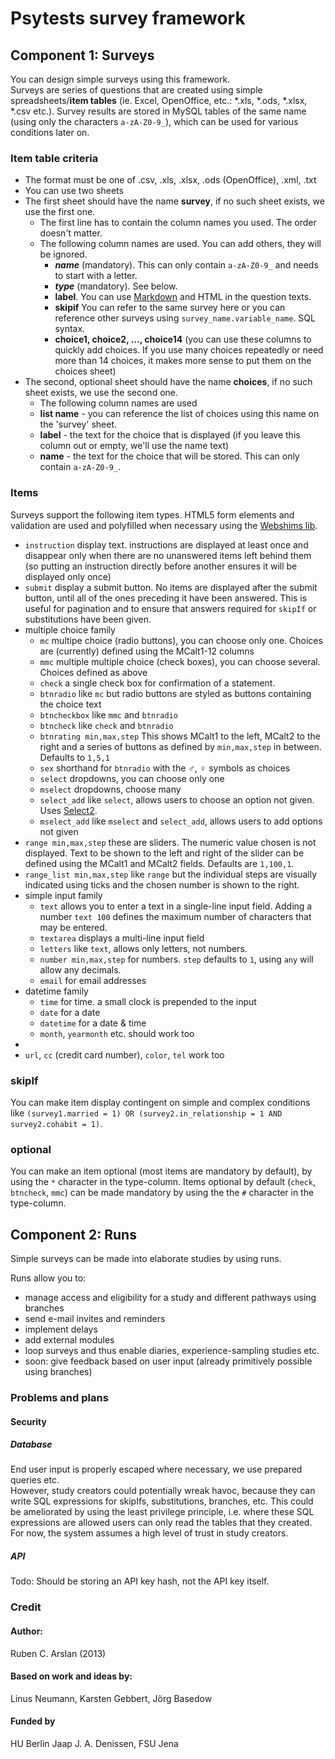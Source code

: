 # Psytests survey framework

## Component 1: Surveys

You can design simple surveys using this framework.  
Surveys are series of questions that are created using simple spreadsheets/**item tables** (ie. Excel, OpenOffice, etc.: *.xls, *.ods, *.xlsx, *.csv etc.).
Survey results are stored in MySQL tables of the same name (using only the characters `a-zA-Z0-9_`), which can be used for various conditions later on.

### Item table criteria

* The format must be one of .csv, .xls, .xlsx, .ods (OpenOffice), .xml, .txt
* You can use two sheets
* The first sheet should have the name **survey**, if no such sheet exists, we use the first one.
	* The first line has to contain the column names you used. The order doesn't matter.
	* The following column names are used. You can add others, they will be ignored. 
		* **_name_** (mandatory). This can only contain `a-zA-Z0-9_` and needs to start with a letter.
		* **_type_** (mandatory). See below.
		* **label**. You can use [Markdown](http://daringfireball.net/projects/markdown/) and HTML in the question texts.
		* **skipif** You can refer to the same survey here or you can reference other surveys using `survey_name.variable_name`. SQL syntax.
		* **choice1, choice2, ..., choice14** (you can use these columns to quickly add choices. If you use many choices repeatedly or need more than 14 choices, it makes more sense to put them on the choices sheet)
* The second, optional sheet should have the name **choices**, if no such sheet exists, we use the second one.
	* The following column names are used
	* **list name** - you can reference the list of choices using this name on the 'survey' sheet.
	* **label** - the text for the choice that is displayed (if you leave this column out or empty, we'll use the name text)
	* **name** - the text for the choice that will be stored. This can only contain `a-zA-Z0-9_`.


### Items
Surveys support the following item types. HTML5 form elements and validation are used and polyfilled when necessary using the [Webshims lib](http://afarkas.github.io/webshim/demos/index.html).

* `instruction` display text. instructions are displayed at least once and disappear only when there are no unanswered items left behind them (so putting an instruction directly before another ensures it will be displayed only once)
* `submit` display a submit button. No items are displayed after the submit button, until all of the ones preceding it have been answered. This is useful for pagination and to ensure that answers required for `skipIf` or substitutions have been given. 
* multiple choice family
	* `mc` multipe choice (radio buttons), you can choose only one. Choices are (currently) defined using the MCalt1-12 columns
	* `mmc` multiple multiple choice (check boxes), you can choose several. Choices defined as above
	* `check` a single check box for confirmation of a statement.
	* `btnradio` like `mc` but radio buttons are styled as buttons containing the choice text
	* `btncheckbox` like `mmc` and `btnradio`
	* `btncheck` like `check` and `btnradio`
	* `btnrating min,max,step` This shows MCalt1 to the left, MCalt2 to the right and a series of buttons as defined by `min,max,step` in between. Defaults to `1,5,1`
	* `sex` shorthand for `btnradio` with the ♂, ♀ symbols as choices
	* `select` dropdowns, you can choose only one
	* `mselect` dropdowns, choose many
	* `select_add` like `select`, allows users to choose an option not given. Uses [Select2](http://ivaynberg.github.io/select2/).
	* `mselect_add` like `mselect` and `select_add`, allows users to add options not given
* `range min,max,step` these are sliders. The numeric value chosen is not displayed. Text to be shown to the left and right of the slider can be defined using the MCalt1 and MCalt2 fields. Defaults are `1,100,1`.
* `range_list min,max,step` like `range` but the individual steps are visually indicated using ticks and the chosen number is shown to the right. 
* simple input family
	* `text` allows you to enter a text in a single-line input field. Adding a number `text 100` defines the maximum number of characters that may be entered.
	* `textarea` displays a multi-line input field
	* `letters` like `text`, allows only letters, not numbers.
	* `number min,max,step` for numbers. `step` defaults to `1`, using `any` will allow any decimals.
	* `email` for email addresses
* datetime family
	* `time` for time. a small clock is prepended to the input
	* `date` for a date
	* `datetime` for a date & time
	* `month`, `yearmonth` etc. should work too
* 
* `url`, `cc` (credit card number), `color`, `tel` work too

### skipIf

You can make item display contingent on simple and complex conditions like `(survey1.married = 1) OR (survey2.in_relationship = 1 AND survey2.cohabit = 1)`.

### optional

You can make an item optional (most items are mandatory by default), by using the `*` character in the type-column. Items optional by default (`check`, `btncheck`, `mmc`) can be made mandatory by using the the `#` character in the type-column.


## Component 2: Runs

Simple surveys can be made into elaborate studies by using runs.

Runs allow you to:

* manage access and eligibility for a study and different pathways using branches
* send e-mail invites and reminders
* implement delays
* add external modules
* loop surveys and thus enable diaries, experience-sampling studies etc.
* soon: give feedback based on user input (already primitively possible using branches)

### Problems and plans

#### Security
##### Database
End user input is properly escaped where necessary, we use prepared queries etc.  
However, study creators could potentially wreak havoc, because they can write SQL expressions for skipIfs, substitutions, branches, etc. This could be ameliorated by using the least privilege principle, i.e. where these SQL expressions are allowed users can only read the tables that they created.  
For now, the system assumes a high level of trust in study creators.

##### API
Todo: Should be storing an API key hash, not the API key itself.

### Credit

#### Author:
Ruben C. Arslan (2013)

#### Based on work and ideas by:
Linus Neumann, Karsten Gebbert, Jörg Basedow

#### Funded by 
HU Berlin Jaap J. A. Denissen, FSU Jena